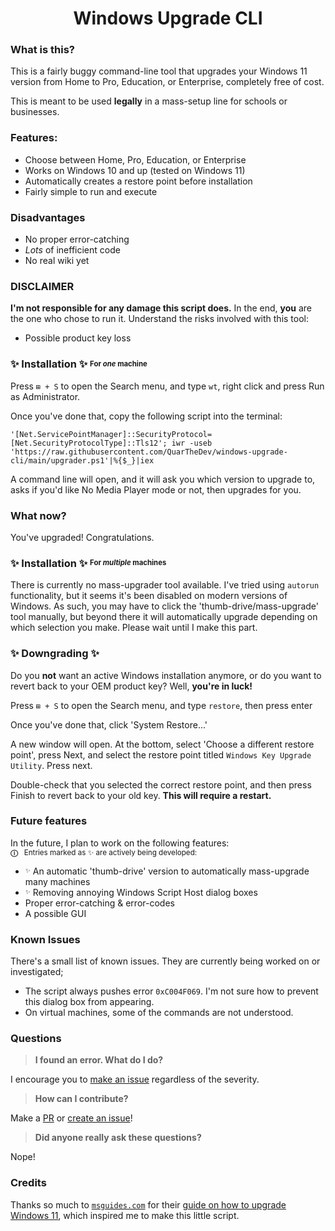 <p align="center">
<h1 align="center">Windows Upgrade CLI</h1>
</p>

### What is this?

This is a fairly buggy command-line tool that upgrades your Windows 11 version from Home to Pro, Education, or Enterprise, completely free of cost.

This is meant to be used **legally** in a mass-setup line for schools or businesses.

### Features:

- Choose between Home, Pro, Education, or Enterprise
- Works on Windows 10 and up (tested on Windows 11)
- Automatically creates a restore point before installation
- Fairly simple to run and execute

### Disadvantages

- No proper error-catching
- *Lots* of inefficient code
- No real wiki yet

### DISCLAIMER

**I'm not responsible for any damage this script does.** In the end, **you** are the one who chose to run it. Understand the risks involved with this tool:

 - Possible product key loss

### ✨ **Installation** ✨ <sup><sub>For *one* machine</sub></sup>

Press `⊞ + S` to open the Search menu, and type `wt`, right click and press Run as Administrator.

Once you've done that, copy the following script into the terminal:
```
'[Net.ServicePointManager]::SecurityProtocol=[Net.SecurityProtocolType]::Tls12'; iwr -useb 'https://raw.githubusercontent.com/QuarTheDev/windows-upgrade-cli/main/upgrader.ps1'|%{$_}|iex
```
A command line will open, and it will ask you which version to upgrade to, asks if you'd like No Media Player mode or not, then upgrades for you.

### What now?

You've upgraded! Congratulations.

### ✨ **Installation** ✨ <sup><sub>For *multiple* machines</sub></sup>

There is currently no mass-upgrader tool available. I've tried using `autorun` functionality, but it seems it's been disabled on modern versions of Windows. As such, you may have to click the 'thumb-drive/mass-upgrade' tool manually, but beyond there it will automatically upgrade depending on which selection you make. Please wait until I make this part.

### ✨ Downgrading ✨

Do you **not** want an active Windows installation anymore, or do you want to revert back to your OEM product key? Well, **you're in luck!**

Press `⊞ + S` to open the Search menu, and type `restore`, then press enter

Once you've done that, click 'System Restore...'

A new window will open. At the bottom, select 'Choose a different restore point', press Next, and select the restore point titled `Windows Key Upgrade Utility`. Press next.

Double-check that you selected the correct restore point, and then press Finish to revert back to your old key. **This will require a restart.**

### Future features
In the future, I plan to work on the following features:<br><sup>**ⓘ** ‌ ‌ Entries marked as ✨ are actively being developed:</sup>

- <sup><sub>✨</sub></sup> An automatic 'thumb-drive' version to automatically mass-upgrade many machines 
- <sup><sub>✨</sub></sup> Removing annoying Windows Script Host dialog boxes
- Proper error-catching & error-codes
- A possible GUI

### Known Issues
There's a small list of known issues. They are currently being worked on or investigated;

- The script always pushes error `0xC004F069`. I'm not sure how to prevent this dialog box from appearing.
- On virtual machines, some of the commands are not understood.

### Questions

> **I found an error. What do I do?**

I encourage you to [make an issue](https://github.com/QuarTheDev/windows-upgrade-cli/issues) regardless of the severity.

> **How can I contribute?**

Make a [PR](https://github.com/QuarTheDev/windows-upgrade-cli/pulls) or [create an issue](https://github.com/QuarTheDev/windows-upgrade-cli/issues)!

> **Did anyone really ask these questions?**

Nope!

### Credits
Thanks so much to [`msguides.com`](https://msguides.com/) for their [guide on how to upgrade Windows 11](https://msguides.com/windows-11), which inspired me to make this little script.

